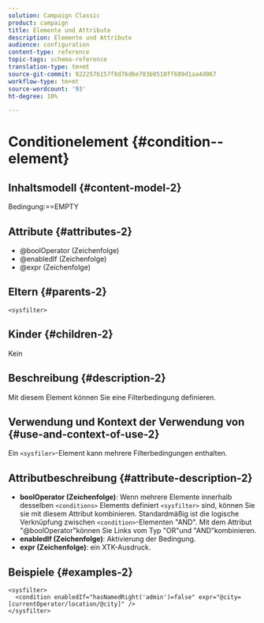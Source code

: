 ```yaml
---
solution: Campaign Classic
product: campaign
title: Elemente und Attribute
description: Elemente und Attribute
audience: configuration
content-type: reference
topic-tags: schema-reference
translation-type: tm+mt
source-git-commit: 922257b157f8d76d6e703b0510ff689d1aa4d067
workflow-type: tm+mt
source-wordcount: '93'
ht-degree: 10%

---
```



# Conditionelement {#condition--element}

## Inhaltsmodell {#content-model-2}

Bedingung:==EMPTY

## Attribute {#attributes-2}

* @boolOperator (Zeichenfolge)
* @enabledIf (Zeichenfolge)
* @expr (Zeichenfolge)

## Eltern {#parents-2}

`<sysfilter>`

## Kinder {#children-2}

Kein

## Beschreibung {#description-2}

Mit diesem Element können Sie eine Filterbedingung definieren.

## Verwendung und Kontext der Verwendung von {#use-and-context-of-use-2}

Ein `<sysfiler>`-Element kann mehrere Filterbedingungen enthalten.

## Attributbeschreibung {#attribute-description-2}

* **boolOperator (Zeichenfolge)**: Wenn mehrere Elemente innerhalb desselben  `<conditions>` Elements definiert   `<sysfilter>` sind, können Sie sie mit diesem Attribut kombinieren. Standardmäßig ist die logische Verknüpfung zwischen `<condition>`-Elementen &quot;AND&quot;. Mit dem Attribut &quot;@boolOperator&quot;können Sie Links vom Typ &quot;OR&quot;und &quot;AND&quot;kombinieren.
* **enabledIf (Zeichenfolge)**: Aktivierung der Bedingung.
* **expr (Zeichenfolge)**: ein XTK-Ausdruck.

## Beispiele {#examples-2}

```
<sysfilter>
  <condition enabledIf="hasNamedRight('admin')=false" expr="@city=[currentOperator/location/@city]" />
</sysfilter>
```
